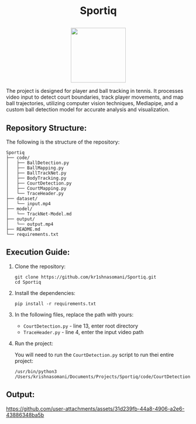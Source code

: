 <h1 align="center">Sportiq</h1>
<p align="center" style="margin-top:30px;">
  <img src="https://github.com/user-attachments/assets/34e9b4e7-a768-4143-b819-fc726dbf96d3" height="150cm"/>
</p>
The project is designed for player and ball tracking in tennis. It processes video input to detect court boundaries, track player movements, and map ball trajectories, utilizing computer vision techniques, Mediapipe, and a custom ball detection model for accurate analysis and visualization.

## Repository Structure:
The following is the structure of the repository:
```
Sportiq
├── code/
│   ├── BallDetection.py
│   ├── BallMapping.py
│   ├── BallTrackNet.py
│   ├── BodyTracking.py
│   ├── CourtDetection.py
│   ├── CourtMapping.py
│   └── TraceHeader.py
├── dataset/
│   └── input.mp4
├── model/
│   └── TrackNet-Model.md
├── output/
│   └── output.mp4
├── README.md
└── requirements.txt
```

## Execution Guide:
1. Clone the repository:
   ```
   git clone https://github.com/kr1shnasomani/Sportiq.git
   cd Sportiq
   ```
   
2. Install the dependencies:
   ```
   pip install -r requirements.txt
   ```

3. In the following files, replace the path with yours:
   - `CourtDetection.py` - line 13, enter root directory
   - `TraceHeader.py` - line 4, enter the input video path

4. Run the project:
   
   You will need to run the `CourtDetection.py` script to run thei entire project:
   ```
   /usr/bin/python3 /Users/krishnasomani/Documents/Projects/Sportiq/code/CourtDetection.py
   ```

## Output:

https://github.com/user-attachments/assets/31d239fb-44a8-4906-a2e6-43886348ba5b
